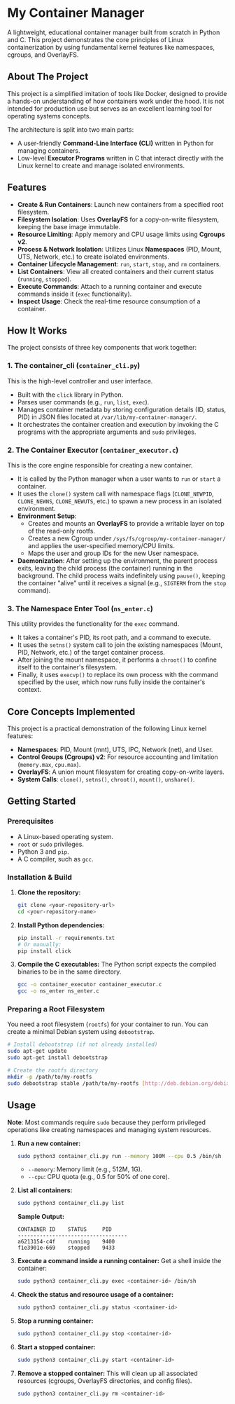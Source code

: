 # My Container Manager

A lightweight, educational container manager built from scratch in Python and C. This project demonstrates the core principles of Linux containerization by using fundamental kernel features like namespaces, cgroups, and OverlayFS.

## About The Project

This project is a simplified imitation of tools like Docker, designed to provide a hands-on understanding of how containers work under the hood. It is not intended for production use but serves as an excellent learning tool for operating systems concepts.

The architecture is split into two main parts:
* A user-friendly **Command-Line Interface (CLI)** written in Python for managing containers.
* Low-level **Executor Programs** written in C that interact directly with the Linux kernel to create and manage isolated environments.

## Features

* **Create & Run Containers**: Launch new containers from a specified root filesystem.
* **Filesystem Isolation**: Uses **OverlayFS** for a copy-on-write filesystem, keeping the base image immutable.
* **Resource Limiting**: Apply memory and CPU usage limits using **Cgroups v2**.
* **Process & Network Isolation**: Utilizes Linux **Namespaces** (PID, Mount, UTS, Network, etc.) to create isolated environments.
* **Container Lifecycle Management**: `run`, `start`, `stop`, and `rm` containers.
* **List Containers**: View all created containers and their current status (`running`, `stopped`).
* **Execute Commands**: Attach to a running container and execute commands inside it (`exec` functionality).
* **Inspect Usage**: Check the real-time resource consumption of a container.

## How It Works

The project consists of three key components that work together:

### 1. The container_cli (`container_cli.py`)
This is the high-level controller and user interface.
* Built with the `click` library in Python.
* Parses user commands (e.g., `run`, `list`, `exec`).
* Manages container metadata by storing configuration details (ID, status, PID) in JSON files located at `/var/lib/my-container-manager/`.
* It orchestrates the container creation and execution by invoking the C programs with the appropriate arguments and `sudo` privileges.

### 2. The Container Executor (`container_executor.c`)
This is the core engine responsible for creating a new container.
* It is called by the Python manager when a user wants to `run` or `start` a container.
* It uses the `clone()` system call with namespace flags (`CLONE_NEWPID`, `CLONE_NEWNS`, `CLONE_NEWUTS`, etc.) to spawn a new process in an isolated environment.
* **Environment Setup**:
    * Creates and mounts an **OverlayFS** to provide a writable layer on top of the read-only rootfs.
    * Creates a new Cgroup under `/sys/fs/cgroup/my-container-manager/` and applies the user-specified memory/CPU limits.
    * Maps the user and group IDs for the new User namespace.
* **Daemonization**: After setting up the environment, the parent process exits, leaving the child process (the container) running in the background. The child process waits indefinitely using `pause()`, keeping the container "alive" until it receives a signal (e.g., `SIGTERM` from the `stop` command).

### 3. The Namespace Enter Tool (`ns_enter.c`)
This utility provides the functionality for the `exec` command.
* It takes a container's PID, its root path, and a command to execute.
* It uses the `setns()` system call to join the existing namespaces (Mount, PID, Network, etc.) of the target container process.
* After joining the mount namespace, it performs a `chroot()` to confine itself to the container's filesystem.
* Finally, it uses `execvp()` to replace its own process with the command specified by the user, which now runs fully inside the container's context.

## Core Concepts Implemented

This project is a practical demonstration of the following Linux kernel features:
* **Namespaces**: PID, Mount (mnt), UTS, IPC, Network (net), and User.
* **Control Groups (Cgroups) v2**: For resource accounting and limitation (`memory.max`, `cpu.max`).
* **OverlayFS**: A union mount filesystem for creating copy-on-write layers.
* **System Calls**: `clone()`, `setns()`, `chroot()`, `mount()`, `unshare()`.

## Getting Started

### Prerequisites

* A Linux-based operating system.
* `root` or `sudo` privileges.
* Python 3 and `pip`.
* A C compiler, such as `gcc`.

### Installation & Build

1.  **Clone the repository:**
    ```sh
    git clone <your-repository-url>
    cd <your-repository-name>
    ```

2.  **Install Python dependencies:**
    ```sh
    pip install -r requirements.txt 
    # Or manually:
    pip install click
    ```

3.  **Compile the C executables:**
    The Python script expects the compiled binaries to be in the same directory.
    ```sh
    gcc -o container_executor container_executor.c
    gcc -o ns_enter ns_enter.c
    ```

### Preparing a Root Filesystem

You need a root filesystem (`rootfs`) for your container to run. You can create a minimal Debian system using `debootstrap`.

```sh
# Install debootstrap (if not already installed)
sudo apt-get update
sudo apt-get install debootstrap

# Create the rootfs directory
mkdir -p /path/to/my-rootfs
sudo debootstrap stable /path/to/my-rootfs [http://deb.debian.org/debian/](http://deb.debian.org/debian/)
```

## Usage

**Note**: Most commands require `sudo` because they perform privileged operations like creating namespaces and managing system resources.

1.  **Run a new container:**
    ```sh
    sudo python3 container_cli.py run --memory 100M --cpu 0.5 /bin/sh
    ```
    * `--memory`: Memory limit (e.g., 512M, 1G).
    * `--cpu`: CPU quota (e.g., 0.5 for 50% of one core).

2.  **List all containers:**
    ```sh
    sudo python3 container_cli.py list
    ```

    **Sample Output:**

    ```
    CONTAINER ID    STATUS     PID       
    -----------------------------------
    a6213154-c4f    running    9400      
    f1e3901e-669    stopped    9433      
    ```

3.  **Execute a command inside a running container:**
    Get a shell inside the container:
    ```sh
    sudo python3 container_cli.py exec <container-id> /bin/sh
    ```

4.  **Check the status and resource usage of a container:**
    ```sh
    sudo python3 container_cli.py status <container-id>
    ```

5.  **Stop a running container:**
    ```sh
    sudo python3 container_cli.py stop <container-id>
    ```

6.  **Start a stopped container:**
    ```sh
    sudo python3 container_cli.py start <container-id>
    ```

7.  **Remove a stopped container:**
    This will clean up all associated resources (cgroups, OverlayFS directories, and config files).
    ```sh
    sudo python3 container_cli.py rm <container-id>
    ```